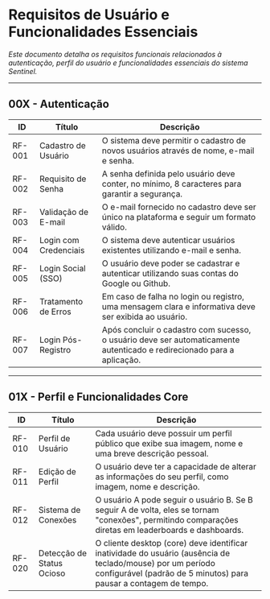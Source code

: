 # Requisitos de Usuário e Funcionalidades Essenciais

_Este documento detalha os requisitos funcionais relacionados à autenticação, perfil do usuário e funcionalidades essenciais do sistema Sentinel._

---

## 00X - Autenticação

| ID     | Título                | Descrição                                                                                                              |
| ------ | --------------------- | ---------------------------------------------------------------------------------------------------------------------- |
| RF-001 | Cadastro de Usuário   | O sistema deve permitir o cadastro de novos usuários através de nome, e-mail e senha.                                  |
| RF-002 | Requisito de Senha    | A senha definida pelo usuário deve conter, no mínimo, 8 caracteres para garantir a segurança.                          |
| RF-003 | Validação de E-mail   | O e-mail fornecido no cadastro deve ser único na plataforma e seguir um formato válido.                                |
| RF-004 | Login com Credenciais | O sistema deve autenticar usuários existentes utilizando e-mail e senha.                                               |
| RF-005 | Login Social (SSO)    | O usuário deve poder se cadastrar e autenticar utilizando suas contas do Google ou Github.                             |
| RF-006 | Tratamento de Erros   | Em caso de falha no login ou registro, uma mensagem clara e informativa deve ser exibida ao usuário.                   |
| RF-007 | Login Pós-Registro    | Após concluir o cadastro com sucesso, o usuário deve ser automaticamente autenticado e redirecionado para a aplicação. |

---

## 01X - Perfil e Funcionalidades Core

| ID     | Título                    | Descrição                                                                                                                                                                       |
| ------ | ------------------------- | ------------------------------------------------------------------------------------------------------------------------------------------------------------------------------- |
| RF-010 | Perfil de Usuário         | Cada usuário deve possuir um perfil público que exibe sua imagem, nome e uma breve descrição pessoal.                                                                           |
| RF-011 | Edição de Perfil          | O usuário deve ter a capacidade de alterar as informações do seu perfil, como imagem, nome e descrição.                                                                         |
| RF-012 | Sistema de Conexões       | O usuário A pode seguir o usuário B. Se B seguir A de volta, eles se tornam "conexões", permitindo comparações diretas em leaderboards e dashboards.                            |
| RF-020 | Detecção de Status Ocioso | O cliente desktop (core) deve identificar inatividade do usuário (ausência de teclado/mouse) por um período configurável (padrão de 5 minutos) para pausar a contagem de tempo. |
